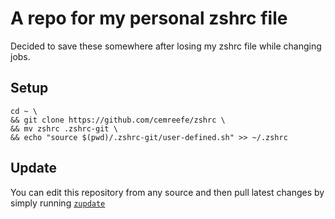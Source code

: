 # A repo for my personal zshrc file

Decided to save these somewhere after losing my zshrc file while changing jobs.

## Setup

```
cd ~ \
&& git clone https://github.com/cemreefe/zshrc \
&& mv zshrc .zshrc-git \
&& echo "source $(pwd)/.zshrc-git/user-defined.sh" >> ~/.zshrc
```

## Update

You can edit this repository from any source and then pull latest changes by simply running [`zupdate`](https://github.com/cemreefe/zshrc/blob/main/user-defined.sh#L20)

